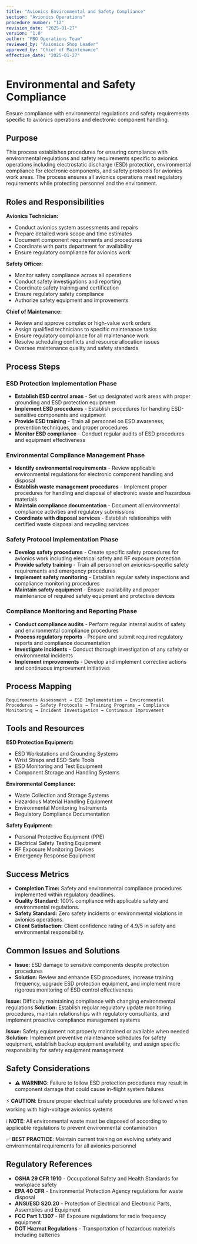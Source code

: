 ```yaml
---
title: "Avionics Environmental and Safety Compliance"
section: "Avionics Operations"
procedure_number: "12"
revision_date: "2025-01-27"
version: "1.0"
author: "FBO Operations Team"
reviewed_by: "Avionics Shop Leader"
approved_by: "Chief of Maintenance"
effective_date: "2025-01-27"
---
```


# Environmental and Safety Compliance

Ensure compliance with environmental regulations and safety requirements specific to avionics operations and electronic component handling.

## Purpose

This process establishes procedures for ensuring compliance with environmental regulations and safety requirements specific to avionics operations including electrostatic discharge (ESD) protection, environmental compliance for electronic components, and safety protocols for avionics work areas. The process ensures all avionics operations meet regulatory requirements while protecting personnel and the environment.

## Roles and Responsibilities

**Avionics Technician:**

- Conduct avionics system assessments and repairs
- Prepare detailed work scope and time estimates
- Document component requirements and procedures
- Coordinate with parts department for availability
- Ensure regulatory compliance for avionics work

**Safety Officer:**

- Monitor safety compliance across all operations
- Conduct safety investigations and reporting
- Coordinate safety training and certification
- Ensure regulatory safety compliance
- Authorize safety equipment and improvements

**Chief of Maintenance:**

- Review and approve complex or high-value work orders
- Assign qualified technicians to specific maintenance tasks
- Ensure regulatory compliance for all maintenance work
- Resolve scheduling conflicts and resource allocation issues
- Oversee maintenance quality and safety standards
## Process Steps

### ESD Protection Implementation Phase

- **Establish ESD control areas** - Set up designated work areas with proper grounding and ESD protection equipment
- **Implement ESD procedures** - Establish procedures for handling ESD-sensitive components and equipment
- **Provide ESD training** - Train all personnel on ESD awareness, prevention techniques, and proper procedures
- **Monitor ESD compliance** - Conduct regular audits of ESD procedures and equipment effectiveness

### Environmental Compliance Management Phase

- **Identify environmental requirements** - Review applicable environmental regulations for electronic component handling and disposal
- **Establish waste management procedures** - Implement proper procedures for handling and disposal of electronic waste and hazardous materials
- **Maintain compliance documentation** - Document all environmental compliance activities and regulatory submissions
- **Coordinate with disposal services** - Establish relationships with certified waste disposal and recycling services

### Safety Protocol Implementation Phase

- **Develop safety procedures** - Create specific safety procedures for avionics work including electrical safety and RF exposure protection
- **Provide safety training** - Train all personnel on avionics-specific safety requirements and emergency procedures
- **Implement safety monitoring** - Establish regular safety inspections and compliance monitoring procedures
- **Maintain safety equipment** - Ensure availability and proper maintenance of required safety equipment and protective devices

### Compliance Monitoring and Reporting Phase

- **Conduct compliance audits** - Perform regular internal audits of safety and environmental compliance procedures
- **Process regulatory reports** - Prepare and submit required regulatory reports and compliance documentation
- **Investigate incidents** - Conduct thorough investigation of any safety or environmental incidents
- **Implement improvements** - Develop and implement corrective actions and continuous improvement initiatives

## Process Mapping

```
Requirements Assessment → ESD Implementation → Environmental Procedures → Safety Protocols → Training Programs → Compliance Monitoring → Incident Investigation → Continuous Improvement
```

## Tools and Resources

**ESD Protection Equipment:**

- ESD Workstations and Grounding Systems
- Wrist Straps and ESD-Safe Tools
- ESD Monitoring and Test Equipment
- Component Storage and Handling Systems

**Environmental Compliance:**

- Waste Collection and Storage Systems
- Hazardous Material Handling Equipment
- Environmental Monitoring Instruments
- Regulatory Compliance Documentation

**Safety Equipment:**

- Personal Protective Equipment (PPE)
- Electrical Safety Testing Equipment
- RF Exposure Monitoring Devices
- Emergency Response Equipment

## Success Metrics

- **Completion Time:** Safety and environmental compliance procedures implemented within regulatory deadlines.
- **Quality Standard:** 100% compliance with applicable safety and environmental regulations.
- **Safety Standard:** Zero safety incidents or environmental violations in avionics operations.
- **Client Satisfaction:** Client confidence rating of 4.9/5 in safety and environmental responsibility.


## Common Issues and Solutions

- **Issue:** ESD damage to sensitive components despite protection procedures
- **Solution:** Review and enhance ESD procedures, increase training frequency, upgrade ESD protection equipment, and implement more rigorous monitoring of ESD control effectiveness






**Issue:** Difficulty maintaining compliance with changing environmental regulations
**Solution:** Establish regular regulatory update monitoring procedures, maintain relationships with regulatory consultants, and implement proactive compliance management systems

**Issue:** Safety equipment not properly maintained or available when needed
**Solution:** Implement preventive maintenance schedules for safety equipment, establish backup equipment availability, and assign specific responsibility for safety equipment management

## Safety Considerations

- ⚠️ **WARNING**: Failure to follow ESD protection procedures may result in component damage that could cause in-flight system failures



⚡ **CAUTION**: Ensure proper electrical safety procedures are followed when working with high-voltage avionics systems

ℹ️ **NOTE**: All environmental waste must be disposed of according to applicable regulations to prevent environmental contamination

✅ **BEST PRACTICE**: Maintain current training on evolving safety and environmental requirements for all avionics personnel

## Regulatory References

- **OSHA 29 CFR 1910** - Occupational Safety and Health Standards for workplace safety
- **EPA 40 CFR** - Environmental Protection Agency regulations for waste disposal
- **ANSI/ESD S20.20** - Protection of Electrical and Electronic Parts, Assemblies and Equipment
- **FCC Part 1.1307** - RF Exposure regulations for radio frequency equipment
- **DOT Hazmat Regulations** - Transportation of hazardous materials including batteries
